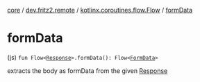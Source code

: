 [core](../../index.md) / [dev.fritz2.remote](../index.md) / [kotlinx.coroutines.flow.Flow](index.md) / [formData](./form-data.md)

# formData

(js) `fun Flow<`[`Response`](https://kotlinlang.org/api/latest/jvm/stdlib/org.w3c.fetch/-response/index.html)`>.formData(): Flow<`[`FormData`](https://kotlinlang.org/api/latest/jvm/stdlib/org.w3c.xhr/-form-data/index.html)`>`

extracts the body as formData from the given [Response](https://kotlinlang.org/api/latest/jvm/stdlib/org.w3c.fetch/-response/index.html)


